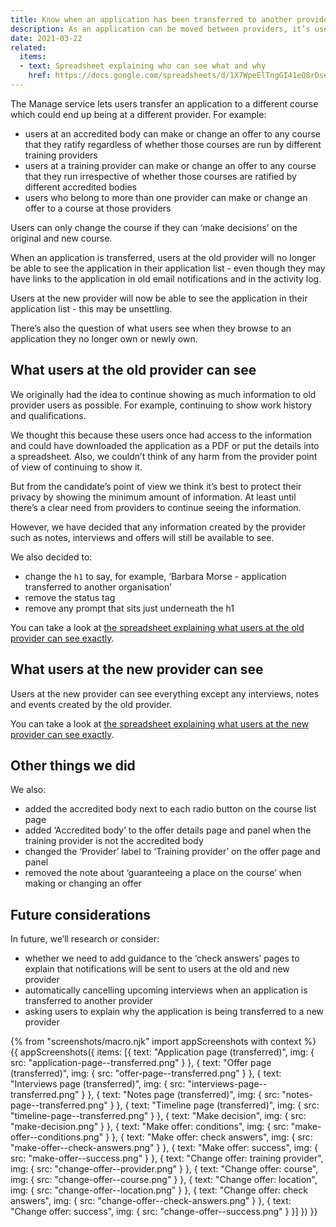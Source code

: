 ```yaml
---
title: Know when an application has been transferred to another provider
description: As an application can be moved between providers, it’s useful for their users to know what’s happened
date: 2021-03-22
related:
  items:
  - text: Spreadsheet explaining who can see what and why
    href: https://docs.google.com/spreadsheets/d/1X7WpeElTngGI41eQ8rDselJQVgOB_u8JZmJFo_F0OMU/edit#gid=0
---
```


The Manage service lets users transfer an application to a different course which could end up being at a different provider. For example:

- users at an accredited body can make or change an offer to any course that they ratify regardless of whether those courses are run by different training providers
- users at a training provider can make or change an offer to any course that they run irrespective of whether those courses are ratified by different accredited bodies
- users who belong to more than one provider can make or change an offer to a course at those providers

Users can only change the course if they can ‘make decisions’ on the original and new course.

When an application is transferred, users at the old provider will no longer be able to see the application in their application list - even though they may have links to the application in old email notifications and in the activity log.

Users at the new provider will now be able to see the application in their application list - this may be unsettling.

There’s also the question of what users see when they browse to an application they no longer own or newly own.

## What users at the old provider can see

We originally had the idea to continue showing as much information to old provider users as possible. For example, continuing to show work history and qualifications.

We thought this because these users once had access to the information and could have downloaded the application as a PDF or put the details into a spreadsheet. Also, we couldn’t think of any harm from the provider point of view of continuing to show it.

But from the candidate’s point of view we think it’s best to protect their privacy by showing the minimum amount of information. At least until there’s a clear need from providers to continue seeing the information.

However, we have decided that any information created by the provider such as notes, interviews and offers will still be available to see.

We also decided to:

- change the `h1` to say, for example, ‘Barbara Morse - application transferred to another organisation’
- remove the status tag
- remove any prompt that sits just underneath the h1

You can take a look at [the spreadsheet explaining what users at the old provider can see exactly](https://docs.google.com/spreadsheets/d/1X7WpeElTngGI41eQ8rDselJQVgOB_u8JZmJFo_F0OMU/edit#gid=0).

## What users at the new provider can see

Users at the new provider can see everything except any interviews, notes and events created by the old provider.

You can take a look at [the spreadsheet explaining what users at the new provider can see exactly](https://docs.google.com/spreadsheets/d/1X7WpeElTngGI41eQ8rDselJQVgOB_u8JZmJFo_F0OMU/edit#gid=0).

## Other things we did

We also:

- added the accredited body next to each radio button on the course list page
- added ‘Accredited body’ to the offer details page and panel when the training provider is not the accredited body
- changed the ‘Provider’ label to ‘Training provider’ on the offer page and panel
- removed the note about ‘guaranteeing a place on the course’ when making or changing an offer

## Future considerations

In future, we’ll research or consider:

- whether we need to add guidance to the ‘check answers’ pages to explain that notifications will be sent to users at the old and new provider
- automatically cancelling upcoming interviews when an application is transferred to another provider
- asking users to explain why the application is being transferred to a new provider

{% from "screenshots/macro.njk" import appScreenshots with context %}
{{ appScreenshots({
  items: [{
    text: "Application page (transferred)",
    img: {
      src: "application-page--transferred.png"
    }
  }, {
    text: "Offer page (transferred)",
    img: {
      src: "offer-page--transferred.png"
    }
  }, {
    text: "Interviews page (transferred)",
    img: {
      src: "interviews-page--transferred.png"
    }
  }, {
    text: "Notes page (transferred)",
    img: {
      src: "notes-page--transferred.png"
    }
  }, {
    text: "Timeline page (transferred)",
    img: {
      src: "timeline-page--transferred.png"
    }
  }, {
    text: "Make decision",
    img: {
      src: "make-decision.png"
    }
  }, {
    text: "Make offer: conditions",
    img: {
      src: "make-offer--conditions.png"
    }
  }, {
    text: "Make offer: check answers",
    img: {
      src: "make-offer--check-answers.png"
    }
  }, {
    text: "Make offer: success",
    img: {
      src: "make-offer--success.png"
    }
  }, {
    text: "Change offer: training provider",
    img: {
      src: "change-offer--provider.png"
    }
  }, {
    text: "Change offer: course",
    img: {
      src: "change-offer--course.png"
    }
  }, {
    text: "Change offer: location",
    img: {
      src: "change-offer--location.png"
    }
  }, {
    text: "Change offer: check answers",
    img: {
      src: "change-offer--check-answers.png"
    }
  }, {
    text: "Change offer: success",
    img: {
      src: "change-offer--success.png"
    }
  }]
}) }}
